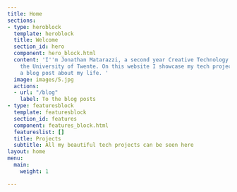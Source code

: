 ```yaml
---
title: Home
sections:
- type: heroblock
  template: heroblock
  title: Welcome
  section_id: hero
  component: hero_block.html
  content: 'I''m Jonathan Matarazzi, a second year Creative Technology student at
    the University of Twente. On this website I showcase my tech projects and occasionally
    a blog post about my life. '
  image: images/5.jpg
  actions:
  - url: "/blog"
    label: To the blog posts
- type: featuresblock
  template: featuresblock
  section_id: features
  component: features_block.html
  featureslist: []
  title: Projects
  subtitle: All my beautiful tech projects can be seen here
layout: home
menu:
  main:
    weight: 1

---
```

